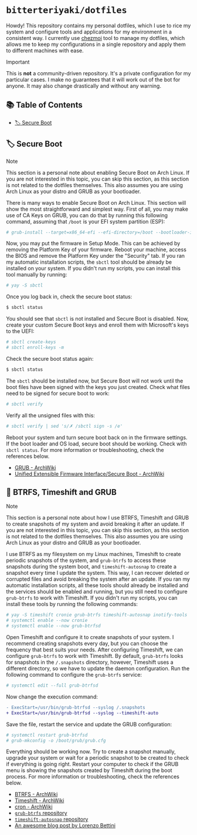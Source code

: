 # `bitterteriyaki/dotfiles`

Howdy! This repository contains my personal dotfiles, which I use to rice my
system and configure tools and applications for my environment in a consistent
way. I currently use [chezmoi](https://www.chezmoi.io) tool to manage my
dotfiles, which allows me to keep my configurations in a single repository and
apply them to different machines with ease.

> [!IMPORTANT]
> This is **not** a community-driven repository. It's a private configuration
> for my particular cases. I make no guarantees that it will work out of the
> bot for anyone. It may also change drastically and without any warning.

## 📚 Table of Contents

- [🏷 Secure Boot](#-secure-boot)

## 🏷 Secure Boot

> [!NOTE]
> This section is a personal note about enabling Secure Boot on Arch Linux. If
> you are not interested in this topic, you can skip this section, as this
> section is not related to the dotfiles themselves. This also assumes you are
> using Arch Linux as your distro and GRUB as your bootloader.

There is many ways to enable Secure Boot on Arch Linux. This section will show
the most straightforward and simplest way. First of all, you may make use of
CA Keys on GRUB, you can do that by running this following command, assuming
that `/boot` is your EFI system partition (ESP):

```sh
# grub-install --target=x86_64-efi --efi-directory=/boot --bootloader-id=GRUB --modules="tpm" --disable-shim-lock
```

Now, you may put the firmware in Setup Mode. This can be achieved by removing
the Platform Key of your firmware. Reboot your machine, access the BIOS and
remove the Platform Key under the "Security" tab. If you ran my automatic
installation scripts, the `sbctl` tool should be already be installed on your
system. If you didn't run my scripts, you can install this tool manually by
running:

```sh
# yay -S sbctl
```

Once you log back in, check the secure boot status:

```sh
$ sbctl status
```

You should see that `sbctl` is not installed and Secure Boot is disabled. Now,
create your custom Secure Boot keys and enroll them with Microsoft's keys to
the UEFI:

```sh
# sbctl create-keys
# sbctl enroll-keys -m
```

Check the secure boot status again:

```sh
$ sbctl status
```

The `sbctl` should be installed now, but Secure Boot will not work until the
boot files have been signed with the keys you just created. Check what files
need to be signed for secure boot to work:

```sh
# sbctl verify
```

Verify all the unsigned files with this:

```sh
# sbctl verify | sed 's/✗ /sbctl sign -s /e'
```

Reboot your system and turn secure boot back on in the firmware settings. If
the boot loader and OS load, secure boot should be working. Check with
`sbctl status`. For more information or troubleshooting, check the references
below.

- [GRUB - ArchWiki](https://wiki.archlinux.org/title/GRUB)
- [Unified Extensible Firmware Interface/Secure Boot - ArchWiki](https://wiki.archlinux.org/title/Unified_Extensible_Firmware_Interface/Secure_Boot)

## 📼 BTRFS, Timeshift and GRUB

> [!NOTE]
> This section is a personal note about how I use BTRFS, Timeshift and GRUB to
> create snapshots of my system and avoid breaking it after an update. If you
> are not interested in this topic, you can skip this section, as this section
> is not related to the dotfiles themselves. This also assumes you are using
> Arch Linux as your distro and GRUB as your bootloader.

I use BTRFS as my filesystem on my Linux machines, Timeshift to create periodic
snapshots of the system, and `grub-btrfs` to access these snapshots during the
system boot, and `timeshift-autosnap` to create a snapshot every time I update
the system. This way, I can recover deleted or corrupted files and avoid
breaking the system after an update. If you ran my automatic installation
scripts, all these tools should already be installed and the services should be
enabled and running, but you still need to configure `grub-btrfs` to work with
Timeshift. If you didn't run my scripts, you can install these tools by running
the following commands:

```sh
# yay -S timeshift cronie grub-btrfs timeshift-autosnap inotify-tools
# systemctl enable --now cronie
# systemctl enable --now grub-btrfsd
```

Open Timeshift and configure it to create snapshots of your system. I recommend
creating snapshots every day, but you can choose the frequency that best suits
your needs. After configuring Timeshift, we can configure `grub-btrfs` to work
with Timeshift. By default, `grub-btrfs` looks for snapshots in the
`/.snapshots` directory, however, Timeshift uses a different directory, so we
have to update the daemon configuration. Run the following command to configure
the `grub-btrfs` service:

```sh
# systemctl edit --full grub-btrfsd
```

Now change the execution command:

```diff
- ExecStart=/usr/bin/grub-btrfsd --syslog /.snapshots
+ ExecStart=/usr/bin/grub-btrfsd --syslog --timeshift-auto
```

Save the file, restart the service and update the GRUB configuration:

```sh
# systemctl restart grub-btrfsd 
# grub-mkconfig -o /boot/grub/grub.cfg
```

Everything should be working now. Try to create a snapshot manually, upgrade
your system or wait for a periodic snapshot to be created to check if
everything is going right. Restart your computer to check if the GRUB menu is
showing the snapshots created by Timeshift during the boot process. For more
information or troubleshooting, check the references below.

- [BTRFS - ArchWiki](https://wiki.archlinux.org/title/btrfs)
- [Timeshift - ArchWiki](https://wiki.archlinux.org/title/timeshift)
- [cron - ArchWiki](https://wiki.archlinux.org/title/cron)
- [`grub-btrfs` repository](https://github.com/Antynea/grub-btrfs)
- [`timeshift-autosnap` repository](https://gitlab.com/gobonja/timeshift-autosnap)
- [An awesome blog post by Lorenzo Bettini](https://www.lorenzobettini.it/2022/07/timeshift-and-grub-btrfs-in-linux-arch/)

